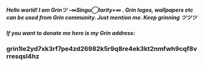 ##### Hello world! I am Grinツ -∞Singu◯larity+∞ . Grin logos, wallpapers etc can be used from Grin community. Just mention me. Keep grinning ツツツ 
##### If you want to donate me here is my Grin address: 
### grin1le2yd7xk3rf7pe4zd26982k5r9q8re4ek3kt2nmfwh9cqf8vrresqsl4hz
